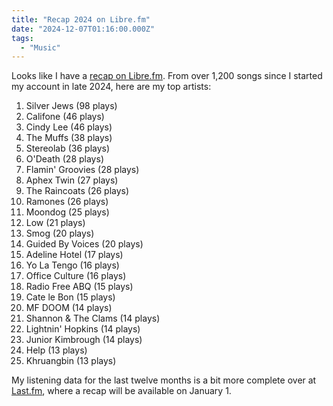 ```yaml
---
title: "Recap 2024 on Libre.fm"
date: "2024-12-07T01:16:00.000Z"
tags: 
  - "Music"
---
```


Looks like I have a [recap on Libre.fm](https://libre.fm/user/nsmsn/recap/2024). From over 1,200 songs since I started my account in late 2024, here are my top artists:

1. Silver Jews (98 plays)
2. Califone (46 plays)
3. Cindy Lee (46 plays)
4. The Muffs (38 plays)
5. Stereolab (36 plays)
6. O'Death (28 plays)
7. Flamin' Groovies (28 plays)
8. Aphex Twin (27 plays)
9. The Raincoats (26 plays)
10. Ramones (26 plays)
11. Moondog (25 plays)
12. Low (21 plays)
13. Smog (20 plays)
14. Guided By Voices (20 plays)
15. Adeline Hotel (17 plays)
16. Yo La Tengo (16 plays)
17. Office Culture (16 plays)
18. Radio Free ABQ (15 plays)
19. Cate le Bon (15 plays)
20. MF DOOM (14 plays)
21. Shannon & The Clams (14 plays)
22. Lightnin' Hopkins (14 plays)
23. Junior Kimbrough (14 plays)
24. Help (13 plays)
25. Khruangbin (13 plays)

My listening data for the last twelve months is a bit more complete over at [Last.fm](https://www.last.fm/user/nsmsn/library), where a recap will be available on January 1.
